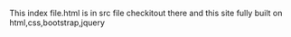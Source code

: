 This index file.html is in src file checkitout there
and this site fully built on html,css,bootstrap,jquery